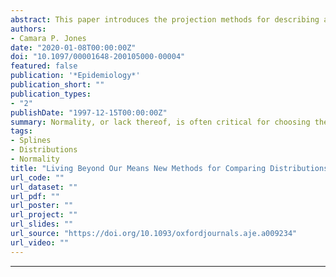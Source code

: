 ```yaml
---
abstract: This paper introduces the projection methods for describing and testing the differences between pairs of continuous distributions. These methods include the projection plot, the projection spline, and the iter1 test. The projection plot displays the difference between corresponding quantiles against the average of the corresponding quantiles. It is analogous to an empirical quantile quantile plot that has been rotated 45 degrees. The projection spline is a knotted linear spline iteratively fit to the projection plot so that all knots are associated with significant changes in slope. It summarizes nonrandom deviations from linearity on the projection plot, allowing classification of the highest level of difference between two distributions as a difference in shape, in spread, or in location. The iter 1 test compares the first iteration of the projection spline with the line y = 0, providing a global test of difference between two distributions that is more powerful in simulations than either the chi-square test of independence or the Kolmogorov Smirnov test. These methods will enhance epidemiologic practice by making the comparison of full distributions an accessible tool for routine data analysis
authors:
- Camara P. Jones
date: "2020-01-08T00:00:00Z"
doi: "10.1097/00001648-200105000-00004"
featured: false
publication: '*Epidemiology*'
publication_short: ""
publication_types:
- "2"
publishDate: "1997-12-15T00:00:00Z"
summary: Normality, or lack thereof, is often critical for choosing the appropriate statistical test to conduct. This paper introduces the use of splines and qq plots to demonstrate new ways to evaluate distributions.
tags:
- Splines
- Distributions
- Normality
title: "Living Beyond Our Means New Methods for Comparing Distributions"
url_code: ""
url_dataset: ""
url_pdf: ""
url_poster: ""
url_project: ""
url_slides: ""
url_source: "https://doi.org/10.1093/oxfordjournals.aje.a009234"
url_video: ""
---
```


---
